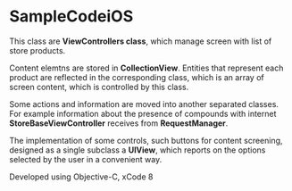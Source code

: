# SampleCodeiOS

This class are **ViewControllers class**, which manage screen with list of store products.

Content elemtns are stored in **CollectionView**. Entities that represent each product are reflected in the corresponding class, which is an array of screen content, which is controlled by this class.

Some actions and information are moved into another separated classes. For example information about the presence of compounds with internet **StoreBaseViewController** receives from **RequestManager**.

The implementation of some controls, such buttons for content screening, designed as a single subclass a **UIView**, which reports on the options selected by the user in a convenient way.

Developed using Objective-C, xCode 8
